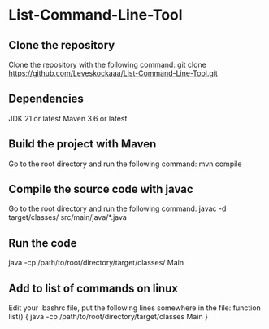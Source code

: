 # List-Command-Line-Tool

## Clone the repository
Clone the repository with the following command:
git clone https://github.com/Leveskockaaa/List-Command-Line-Tool.git

## Dependencies
JDK 21 or latest
Maven 3.6 or latest

## Build the project with Maven
Go to the root directory and run the following command:
mvn compile

## Compile the source code with javac
Go to the root directory and run the following command:
javac -d target/classes/ src/main/java/*.java

## Run the code
java -cp /path/to/root/directory/target/classes/ Main

## Add to list of commands on linux
Edit your .bashrc file, put the following lines somewhere in the file:
function list() {
    java -cp /path/to/root/directory/target/classes Main
}
